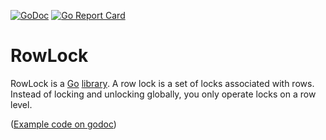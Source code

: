 [![GoDoc](https://godoc.org/github.com/lggomez/rowlock?status.svg)](https://godoc.org/github.com/lggomez/rowlock)
[![Go Report Card](https://goreportcard.com/badge/github.com/lggomez/rowlock)](https://goreportcard.com/report/github.com/lggomez/rowlock)

# RowLock

RowLock is a [Go](https://golang.org)
[library](https://godoc.org/github.com/lggomez/rowlock).
A row lock is a set of locks associated with rows.
Instead of locking and unlocking globally,
you only operate locks on a row level.

([Example code on godoc](https://godoc.org/github.com/lggomez/rowlock#example-package))
